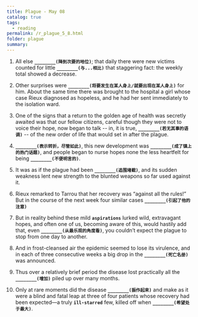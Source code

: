 ```yaml
---
title: Plague - May 08
catalog: true
tags: 
  - reading
permalink: /r_plague_5_8.html
folder: plague
summary: 
---
```



1.  All else <b data-toggle="tooltip" data-original-title="{{site.data.answers.plag_d_87_a1}}">`________(降到次要的地位)`</b>; that daily there were new victims counted for little <b data-toggle="tooltip" data-original-title="{{site.data.answers.plag_d_87_a2}}">`________(与...相比)`</b> that staggering fact: the weekly total showed a decrease.

2.  Other surprises were <b data-toggle="tooltip" data-original-title="{{site.data.answers.plag_d_87_b1}}">`________(将要发生在某人身上/就要出现在某人身上)`</b> for him. About the same time there was brought to the hospital a girl whose case Rieux diagnosed as hopeless, and he had her sent immediately to the isolation ward.

3.  One of the signs that a return to the golden age of health was secretly awaited was that our fellow citizens, careful though they were not to voice their hope, now began to talk -- in, it is true, <b data-toggle="tooltip" data-original-title="{{site.data.answers.plag_d_87_c1}}">`________(若无其事的语调)`</b> -- of the new order of life that would set in after the plague.

4.  <b data-toggle="tooltip" data-original-title="{{site.data.answers.plag_d_87_d1}}">`________(表示转折，尽管如此)`</b>, this new development was <b data-toggle="tooltip" data-original-title="{{site.data.answers.plag_d_87_d2}}">`________(成了镇上的热门话题)`</b>, and people began to nurse hopes none the less heartfelt for being <b data-toggle="tooltip" data-original-title="{{site.data.answers.plag_d_87_d3}}">`________(不便明言的)`</b>.

5.  It was as if the plague had been <b data-toggle="tooltip" data-original-title="{{site.data.answers.plag_d_87_e1}}">`________(追围堵截)`</b>, and its sudden weakness lent new strength to the blunted weapons so far used against it.

6.  Rieux remarked to Tarrou that her recovery was “against all the rules!” But in the course of the next week four similar cases <b data-toggle="tooltip" data-original-title="{{site.data.answers.plag_d_87_f1}}">`________(引起了他的注意)`</b>

7.  But in reality behind these mild <b data-toggle="tooltip" data-original-title="{{site.data.glossary.aspirations}}">`aspirations`</b> lurked wild, extravagant hopes, and often one of us, becoming aware of this, would hastily add that, even <b data-toggle="tooltip" data-original-title="{{site.data.answers.plag_d_87_g1}}">`________(从最乐观的角度看)`</b>, you couldn’t expect the plague to stop from one day to another.

8.  And in frost-cleansed air the epidemic seemed to lose its virulence, and in each of three consecutive weeks a big drop in the <b data-toggle="tooltip" data-original-title="{{site.data.answers.plag_d_87_h1}}">`________(死亡名册)`</b> was announced.

9.  Thus over a relatively brief period the disease lost practically all the <b data-toggle="tooltip" data-original-title="{{site.data.answers.plag_d_87_i1}}">`________(增加)`</b> piled up over many months.

10.  Only at rare moments did the disease <b data-toggle="tooltip" data-original-title="{{site.data.answers.plag_d_87_j1}}">`________(振作起来)`</b> and make as it were a blind and fatal leap at three of four patients whose recovery had been expected—a truly <b data-toggle="tooltip" data-original-title="{{site.data.glossary.ill-starred}}">`ill-starred`</b> few, killed off when <b data-toggle="tooltip" data-original-title="{{site.data.answers.plag_d_87_j2}}">`________(希望处于最大)`</b>.